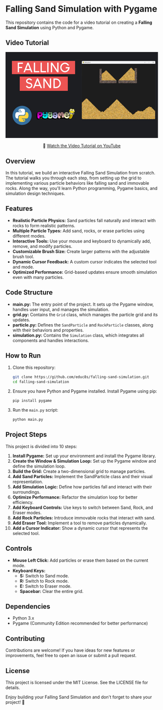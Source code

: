 # Falling Sand Simulation with Pygame

This repository contains the code for a video tutorial on creating a **Falling Sand Simulation** using Python and Pygame.

## Video Tutorial

<p align="center">
  <img src="preview.jpg" alt="Falling Sand Simulation Preview" width="960">
</p>

<p align="center">
🎥 <a href="https://youtu.be/JKv6CwOiIlU">Watch the Video Tutorial on YouTube</a>
</p>

## Overview

In this tutorial, we build an interactive Falling Sand Simulation from scratch. The tutorial walks you through each step, from setting up the grid to implementing various particle behaviors like falling sand and immovable rocks. Along the way, you'll learn Python programming, Pygame basics, and simulation design techniques.

## Features

- **Realistic Particle Physics:** Sand particles fall naturally and interact with rocks to form realistic patterns.
- **Multiple Particle Types:** Add sand, rocks, or erase particles using different modes.
- **Interactive Tools:** Use your mouse and keyboard to dynamically add, remove, and modify particles.
- **Customizable Brush Size:** Create larger patterns with the adjustable brush tool.
- **Dynamic Cursor Feedback:** A custom cursor indicates the selected tool and mode.
- **Optimized Performance:** Grid-based updates ensure smooth simulation even with many particles.

## Code Structure

- **main.py:** The entry point of the project. It sets up the Pygame window, handles user input, and manages the simulation.
- **grid.py:** Contains the `Grid` class, which manages the particle grid and its updates.
- **particle.py:** Defines the `SandParticle` and `RockParticle` classes, along with their behaviors and properties.
- **simulation.py:** Contains the `Simulation` class, which integrates all components and handles interactions.

## How to Run

1. Clone this repository:
   ```bash
   git clone https://github.com/educ8s/falling-sand-simulation.git
   cd falling-sand-simulation
   ```

2. Ensure you have Python and Pygame installed. Install Pygame using pip:
   ```bash
   pip install pygame
   ```

3. Run the `main.py` script:
   ```bash
   python main.py
   ```

## Project Steps

This project is divided into 10 steps:
1. **Install Pygame:** Set up your environment and install the Pygame library.
2. **Create the Window & Simulation Loop:** Set up the Pygame window and define the simulation loop.
3. **Build the Grid:** Create a two-dimensional grid to manage particles.
4. **Add Sand Particles:** Implement the SandParticle class and their visual representation.
5. **Add Simulation Logic:** Define how particles fall and interact with their surroundings.
6. **Optimize Performance:** Refactor the simulation loop for better efficiency.
7. **Add Keyboard Controls:** Use keys to switch between Sand, Rock, and Eraser modes.
8. **Add Rock Particles:** Introduce immovable rocks that interact with sand.
9. **Add Eraser Tool:** Implement a tool to remove particles dynamically.
10. **Add a Cursor Indicator:** Show a dynamic cursor that represents the selected tool.

## Controls

- **Mouse Left Click:** Add particles or erase them based on the current mode.
- **Keyboard Keys:**
  - **S:** Switch to Sand mode.
  - **R:** Switch to Rock mode.
  - **E:** Switch to Eraser mode.
  - **Spacebar:** Clear the entire grid.

## Dependencies

- Python 3.x
- Pygame (Community Edition recommended for better performance)

## Contributing

Contributions are welcome! If you have ideas for new features or improvements, feel free to open an issue or submit a pull request.

## License

This project is licensed under the MIT License. See the LICENSE file for details.

Enjoy building your Falling Sand Simulation and don't forget to share your project! 🚀

